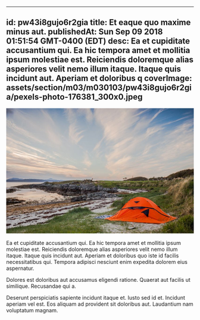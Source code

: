 
---
id: pw43i8gujo6r2gia
title: Et eaque quo maxime minus aut.
publishedAt: Sun Sep 09 2018 01:51:54 GMT-0400 (EDT)
desc: Ea et cupiditate accusantium qui. Ea hic tempora amet et mollitia ipsum molestiae est. Reiciendis doloremque alias asperiores velit nemo illum itaque. Itaque quis incidunt aut. Aperiam et doloribus q
coverImage: assets/section/m03/m030103/pw43i8gujo6r2gia/pexels-photo-176381_300x0.jpeg
---

![image from pexels.com](assets/section/m03/m030103/pw43i8gujo6r2gia/pexels-photo-176381.jpeg)

Ea et cupiditate accusantium qui. Ea hic tempora amet et mollitia ipsum molestiae est. Reiciendis doloremque alias asperiores velit nemo illum itaque. Itaque quis incidunt aut. Aperiam et doloribus quo iste id facilis necessitatibus qui. Tempora adipisci nesciunt enim expedita dolorem eius aspernatur.
 
Dolores est doloribus aut accusamus eligendi ratione. Quaerat aut facilis ut similique. Recusandae qui a.
 
Deserunt perspiciatis sapiente incidunt itaque et. Iusto sed id et. Incidunt aperiam vel est. Eos aliquam ad provident sit doloribus aut. Laudantium nam voluptatum magnam.

